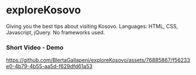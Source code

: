 # exploreKosovo
 Giving you the best tips about visiting Kosovo.
 Languages: HTML, CSS, Javascript, jQuery. No frameworks used.
### Short Video - Demo
https://github.com/BlertaGallapeni/exploreKosovo/assets/76885867/f56233e0-4b79-4b55-aa5d-f629dfd61a53

